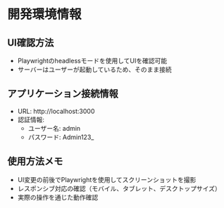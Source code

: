 # 開発環境情報

## UI確認方法

- Playwrightのheadlessモードを使用してUIを確認可能
- サーバーはユーザーが起動しているため、そのまま接続

## アプリケーション接続情報

- URL: http://localhost:3000
- 認証情報:
  - ユーザー名: admin
  - パスワード: Admin123\_

## 使用方法メモ

- UI変更の前後でPlaywrightを使用してスクリーンショットを撮影
- レスポンシブ対応の確認（モバイル、タブレット、デスクトップサイズ）
- 実際の操作を通じた動作確認
